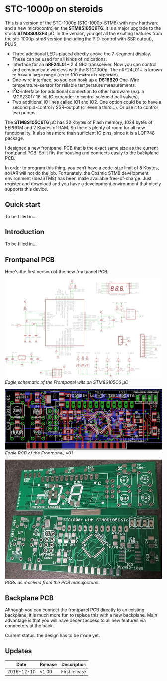﻿STC-1000p on steroids
==========

This is a version of the STC-1000p (STC-1000p-STM8) with new hardware and a new microcontroller, the **STM8S105C6T6**. It is a major upgrade to the stock **STM8S003F3** µC. In the version, you get all the exciting features from
the stc-1000p-stm8 version (including the PID-control with SSR output), PLUS:
- Three additional LEDs placed directly above the 7-segment display. These can be used for all kinds of indications.
- Interface for an **nRF24L01+** 2.4 GHz transceiver. Now you can control and communicate wireless with the STC1000p. The nRF24L01+ is known to have a large range (up to 100 metres is reported).
- One-wire interface, so you can hook up a **DS18B20** One-Wire temperature-sensor for reliable temperature measurements.
- **I<sup>2</sup>C**-interface for additional connection to other hardware (e.g. a MCP23017 16-bit IO expander to control solenoid ball valves).
- Two additional IO lines called IO1 and IO2. One option could be to have a second pid-control / SSR-output (or even a third...). Or use it to control two pumps.

The **STM8S105C6T6** µC has 32 Kbytes of Flash memory, 1024 bytes of EEPROM and 2 Kbytes of RAM. So there's plenty of room for all new functionality. It also has more than sufficient IO pins, since it is a LQFP48 package.

I designed a new frontpanel PCB that is the exact same size as the current frontpanel PCB. So it fits the housing and connects easily to the backplane PCB.

In order to program this thing, you can't have a code-size limit of 8 Kbytes, so IAR will not do the job. Fortunately, the Cosmic STM8 development environment (IdeaSTM8) has been made available free-of-charge. Just register and download and you have 
a development environment that nicely supports this device.

Quick start
-----------
To be filled in...

Introduction
--------------
To be filled in...

Frontpanel PCB
----------
Here's the first version of the new frontpanel PCB.

![frontpanel](img/stc1000p_steroids_schematics.png)<br>
*Eagle schematic of the Frontpanel with an STM8S105C6 µC*

![frontpanel](img/stc1000p_steroids_pcb.png)<br>
*Eagle PCB of the Frontpanel, v01*

![frontpanel](img/Frontpanel_pcb.jpg)<br>
*PCBs as received from the PCB manufacturer.*

Backplane PCB
----------
Although you can connect the frontpanel PCB directly to an existing backplane, it is much more fun to replace this with a new backplane. Main advantage is that you will have decent access to all new features via connectors at the back.

Current status: the design has to be made yet.

Updates
-------

|Date|Release|Description|
|----|-------|-----------|
|2016-12-10|v1.00|First release |

